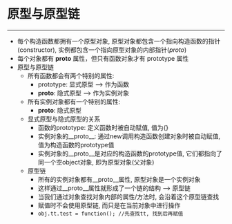 # 原型与原型链
***

* 每个构造函数都拥有一个原型对象, 原型对象都包含一个指向构造函数的指针(constructor), 实例都包含一个指向原型对象的内部指针(_proto_)
* 每个对象都有 __proto__ 属性，但只有函数对象才有 prototype 属性
* 原型与原型链
	* 所有函数都会有两个特别的属性:
		* prototype: 显式原型 --> 作为函数
		* __proto__: 隐式原型 --> 作为实例对象
	* 所有实例对象都有一个特别的属性:
		* __proto__: 隐式原型
	* 显式原型与隐式原型的关系
		* 函数的prototype: 定义函数时被自动赋值, 值为{}
		* 实例对象的__proto__: 通过new调用构造函数创建对象时被自动赋值, 值为构造函数的prototype值
		* 实例对象的__proto__是对应的构造函数的prototype值, 它们都指向了同一个空object对象, 即为原型对象(父对象)
	* 原型链
		* 所有的实例对象都有__proto__属性, 原型对象是一个实例对象
		* 这样通过__proto__属性就形成了一个链的结构 --> 原型链
		* 当我们通过对象查找对象内部的属性/方法时, 会沿着这个原型链查找
		* 赋值时不会使用原型链, 而只是在当前对象中进行操作
		* `obj.tt.test = function(); //先查找tt, 找到后再赋值`
